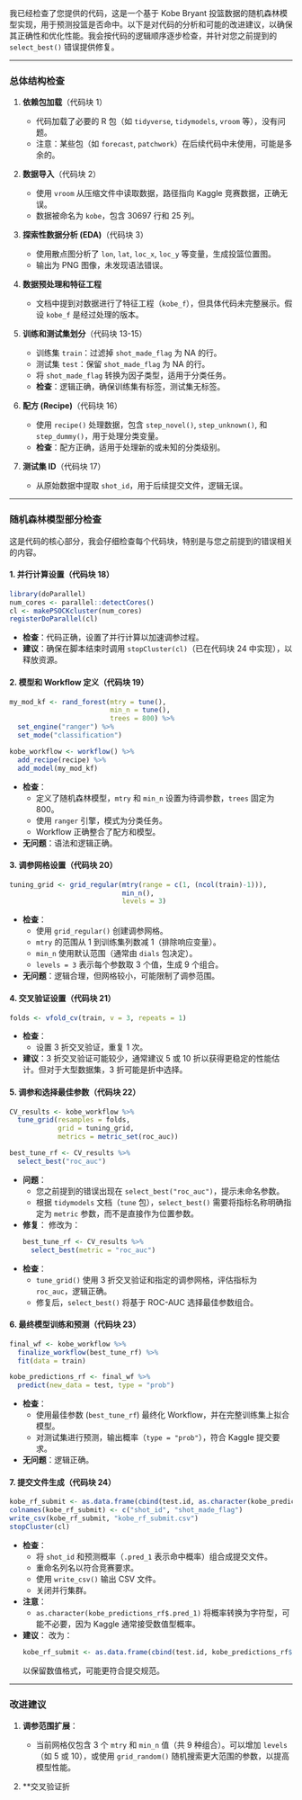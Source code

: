 我已经检查了您提供的代码，这是一个基于 Kobe Bryant 投篮数据的随机森林模型实现，用于预测投篮是否命中。以下是对代码的分析和可能的改进建议，以确保其正确性和优化性能。我会按代码的逻辑顺序逐步检查，并针对您之前提到的 `select_best()` 错误提供修复。

---

### 总体结构检查
1. **依赖包加载**（代码块 1）
   - 代码加载了必要的 R 包（如 `tidyverse`, `tidymodels`, `vroom` 等），没有问题。
   - 注意：某些包（如 `forecast`, `patchwork`）在后续代码中未使用，可能是多余的。

2. **数据导入**（代码块 2）
   - 使用 `vroom` 从压缩文件中读取数据，路径指向 Kaggle 竞赛数据，正确无误。
   - 数据被命名为 `kobe`，包含 30697 行和 25 列。

3. **探索性数据分析 (EDA)**（代码块 3）
   - 使用散点图分析了 `lon`, `lat`, `loc_x`, `loc_y` 等变量，生成投篮位置图。
   - 输出为 PNG 图像，未发现语法错误。

4. **数据预处理和特征工程**
   - 文档中提到对数据进行了特征工程（`kobe_f`），但具体代码未完整展示。假设 `kobe_f` 是经过处理的版本。

5. **训练和测试集划分**（代码块 13-15）
   - 训练集 `train`：过滤掉 `shot_made_flag` 为 NA 的行。
   - 测试集 `test`：保留 `shot_made_flag` 为 NA 的行。
   - 将 `shot_made_flag` 转换为因子类型，适用于分类任务。
   - **检查**：逻辑正确，确保训练集有标签，测试集无标签。

6. **配方 (Recipe)**（代码块 16）
   - 使用 `recipe()` 处理数据，包含 `step_novel()`, `step_unknown()`, 和 `step_dummy()`，用于处理分类变量。
   - **检查**：配方正确，适用于处理新的或未知的分类级别。

7. **测试集 ID**（代码块 17）
   - 从原始数据中提取 `shot_id`，用于后续提交文件，逻辑无误。

---

### 随机森林模型部分检查
这是代码的核心部分，我会仔细检查每个代码块，特别是与您之前提到的错误相关的内容。

#### 1. 并行计算设置（代码块 18）
```R
library(doParallel)
num_cores <- parallel::detectCores()
cl <- makePSOCKcluster(num_cores)
registerDoParallel(cl)
```
- **检查**：代码正确，设置了并行计算以加速调参过程。
- **建议**：确保在脚本结束时调用 `stopCluster(cl)`（已在代码块 24 中实现），以释放资源。

#### 2. 模型和 Workflow 定义（代码块 19）
```R
my_mod_kf <- rand_forest(mtry = tune(),
                         min_n = tune(),
                         trees = 800) %>%
  set_engine("ranger") %>%
  set_mode("classification")

kobe_workflow <- workflow() %>%
  add_recipe(recipe) %>%
  add_model(my_mod_kf)
```
- **检查**：
  - 定义了随机森林模型，`mtry` 和 `min_n` 设置为待调参数，`trees` 固定为 800。
  - 使用 `ranger` 引擎，模式为分类任务。
  - Workflow 正确整合了配方和模型。
- **无问题**：语法和逻辑正确。

#### 3. 调参网格设置（代码块 20）
```R
tuning_grid <- grid_regular(mtry(range = c(1, (ncol(train)-1))),
                            min_n(),
                            levels = 3)
```
- **检查**：
  - 使用 `grid_regular()` 创建调参网格。
  - `mtry` 的范围从 1 到训练集列数减 1（排除响应变量）。
  - `min_n` 使用默认范围（通常由 `dials` 包决定）。
  - `levels = 3` 表示每个参数取 3 个值，生成 9 个组合。
- **无问题**：逻辑合理，但网格较小，可能限制了调参范围。

#### 4. 交叉验证设置（代码块 21）
```R
folds <- vfold_cv(train, v = 3, repeats = 1)
```
- **检查**：
  - 设置 3 折交叉验证，重复 1 次。
- **建议**：3 折交叉验证可能较少，通常建议 5 或 10 折以获得更稳定的性能估计。但对于大型数据集，3 折可能是折中选择。

#### 5. 调参和选择最佳参数（代码块 22）
```R
CV_results <- kobe_workflow %>%
  tune_grid(resamples = folds,
            grid = tuning_grid,
            metrics = metric_set(roc_auc))

best_tune_rf <- CV_results %>%
  select_best("roc_auc")
```
- **问题**：
  - 您之前提到的错误出现在 `select_best("roc_auc")`，提示未命名参数。
  - 根据 `tidymodels` 文档（`tune` 包），`select_best()` 需要将指标名称明确指定为 `metric` 参数，而不是直接作为位置参数。
- **修复**：
  修改为：
  ```R
  best_tune_rf <- CV_results %>%
    select_best(metric = "roc_auc")
  ```
- **检查**：
  - `tune_grid()` 使用 3 折交叉验证和指定的调参网格，评估指标为 `roc_auc`，逻辑正确。
  - 修复后，`select_best()` 将基于 ROC-AUC 选择最佳参数组合。

#### 6. 最终模型训练和预测（代码块 23）
```R
final_wf <- kobe_workflow %>%
  finalize_workflow(best_tune_rf) %>%
  fit(data = train)

kobe_predictions_rf <- final_wf %>%
  predict(new_data = test, type = "prob")
```
- **检查**：
  - 使用最佳参数 (`best_tune_rf`) 最终化 Workflow，并在完整训练集上拟合模型。
  - 对测试集进行预测，输出概率（`type = "prob"`），符合 Kaggle 提交要求。
- **无问题**：逻辑正确。

#### 7. 提交文件生成（代码块 24）
```R
kobe_rf_submit <- as.data.frame(cbind(test.id, as.character(kobe_predictions_rf$.pred_1)))
colnames(kobe_rf_submit) <- c("shot_id", "shot_made_flag")
write_csv(kobe_rf_submit, "kobe_rf_submit.csv")
stopCluster(cl)
```
- **检查**：
  - 将 `shot_id` 和预测概率（`.pred_1` 表示命中概率）组合成提交文件。
  - 重命名列名以符合竞赛要求。
  - 使用 `write_csv()` 输出 CSV 文件。
  - 关闭并行集群。
- **注意**：
  - `as.character(kobe_predictions_rf$.pred_1)` 将概率转换为字符型，可能不必要，因为 Kaggle 通常接受数值型概率。
- **建议**：
  改为：
  ```R
  kobe_rf_submit <- as.data.frame(cbind(test.id, kobe_predictions_rf$.pred_1))
  ```
  以保留数值格式，可能更符合提交规范。

---

### 改进建议
1. **调参范围扩展**：
   - 当前网格仅包含 3 个 `mtry` 和 `min_n` 值（共 9 种组合）。可以增加 `levels`（如 5 或 10），或使用 `grid_random()` 随机搜索更大范围的参数，以提高模型性能。

2. **交叉验证折
